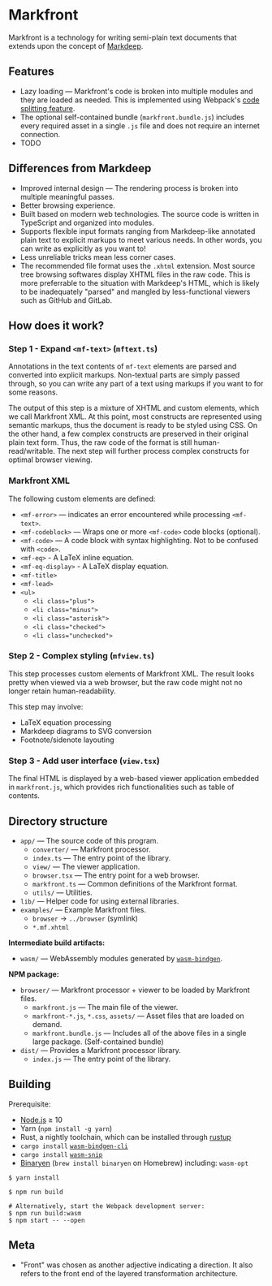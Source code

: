 # Markfront

Markfront is a technology for writing semi-plain text documents that extends upon the concept of [Markdeep](http://casual-effects.com/markdeep/).

## Features

- Lazy loading — Markfront's code is broken into multiple modules and they are loaded as needed. This is implemented using Webpack's [code splitting feature](https://webpack.js.org/guides/code-splitting/).
- The optional self-contained bundle (`markfront.bundle.js`) includes every required asset in a single `.js` file and does not require an internet connection.
- TODO

## Differences from Markdeep

- Improved internal design — The rendering process is broken into multiple meaningful passes.
- Better browsing experience.
- Built based on modern web technologies. The source code is written in TypeScript and organized into modules.
- Supports flexible input formats ranging from Markdeep-like annotated plain text to explicit markups to meet various needs. In other words, you can write as explicitly as you want to!
- Less unreliable tricks mean less corner cases.
- The recommended file format uses the `.xhtml` extension. Most source tree browsing softwares display XHTML files in the raw code. This is more preferrable to the situation with Markdeep's HTML, which is likely to be inadequately "parsed" and mangled by less-functional viewers such as GitHub and GitLab.

## How does it work?

### Step 1 - Expand `<mf-text>` (`mftext.ts`)

Annotations in the text contents of `mf-text` elements are parsed and converted into explicit markups. Non-textual parts are simply passed through, so you can write any part of a text using markups if you want to for some reasons.

The output of this step is a mixture of XHTML and custom elements, which we call Markfront XML. At this point, most constructs are represented using semantic markups, thus the document is ready to be styled using CSS. On the other hand, a few complex constructs are preserved in their original plain text form. Thus, the raw code of the format is still human-read/writable. The next step will further process complex constructs for optimal browser viewing.

### Markfront XML

The following custom elements are defined:

- `<mf-error>` — indicates an error encountered while processing `<mf-text>`.
- `<mf-codeblock>` — Wraps one or more `<mf-code>` code blocks (optional).
- `<mf-code>` — A code block with syntax highlighting. Not to be confused with `<code>`.
- `<mf-eq>` - A LaTeX inline equation.
- `<mf-eq-display>` - A LaTeX display equation.
- `<mf-title>`
- `<mf-lead>`
- `<ul>`
    - `<li class="plus">`
    - `<li class="minus">`
    - `<li class="asterisk">`
    - `<li class="checked">`
    - `<li class="unchecked">`

### Step 2 - Complex styling (`mfview.ts`)

This step processes custom elements of Markfront XML. The result looks pretty when viewed via a web browser, but the raw code might not no longer retain human-readability.

This step may involve:

- LaTeX equation processing
- Markdeep diagrams to SVG conversion
- Footnote/sidenote layouting

### Step 3 - Add user interface (`view.tsx`)

The final HTML is displayed by a web-based viewer application embedded in `markfront.js`, which provides rich functionalities such as table of contents.

## Directory structure

- `app/` — The source code of this program.
    - `converter/` — Markfront processor.
    - `index.ts` — The entry point of the library.
    - `view/` — The viewer application.
    - `browser.tsx` — The entry point for a web browser.
    - `markfront.ts` — Common definitions of the Markfront format.
    - `utils/` — Utilities.
- `lib/` — Helper code for using external libraries.
- `examples/` — Example Markfront files.
    - `browser` → `../browser` (symlink)
    - `*.mf.xhtml`

**Intermediate build artifacts:**

- `wasm/` — WebAssembly modules generated by [`wasm-bindgen`](https://github.com/rustwasm/wasm-bindgen).

**NPM package:**

- `browser/` — Markfront processor + viewer to be loaded by Markfront files.
    - `markfront.js` — The main file of the viewer.
    - `markfront-*.js`, `*.css`, `assets/` — Asset files that are loaded on demand.
    - `markfront.bundle.js` — Includes all of the above files in a single large package. (Self-contained bundle)
- `dist/` — Provides a Markfront processor library.
    - `index.js` — The entry point of the library.

## Building

Prerequisite:

- [Node.js](https://nodejs.org) ≥ 10
- Yarn (`npm install -g yarn`)
- Rust, a nightly toolchain, which can be installed through [rustup](https://rustup.rs)
- `cargo install` [`wasm-bindgen-cli`](https://rustwasm.github.io/wasm-bindgen/whirlwind-tour/basic-usage.html)
- `cargo install` [`wasm-snip`](https://github.com/rustwasm/wasm-snip)
- [Binaryen](https://github.com/WebAssembly/binaryen) (`brew install binaryen` on Homebrew) including: `wasm-opt`
    
```shell
$ yarn install

$ npm run build

# Alternatively, start the Webpack development server:
$ npm run build:wasm
$ npm start -- --open
```

## Meta

- "Front" was chosen as another adjective indicating a direction. It also refers to the front end of the layered transformation architecture.
